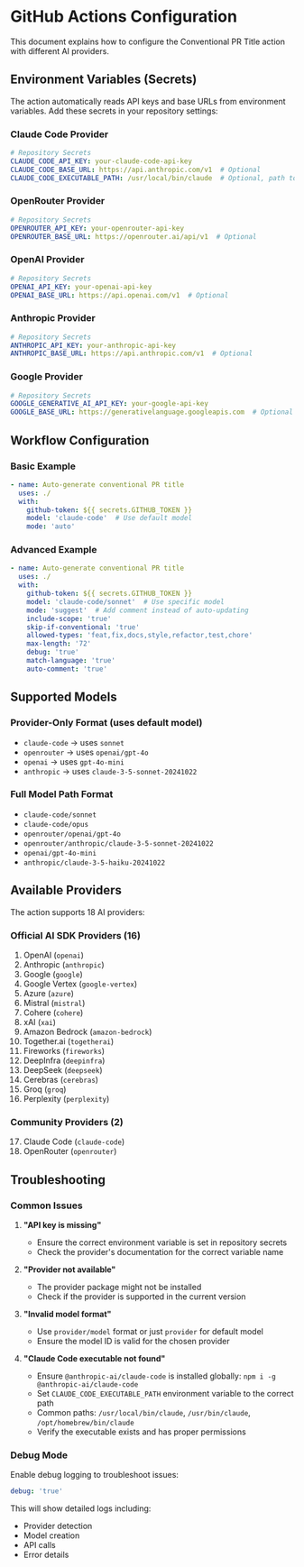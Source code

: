 # GitHub Actions Configuration

This document explains how to configure the Conventional PR Title action with different AI providers.

## Environment Variables (Secrets)

The action automatically reads API keys and base URLs from environment variables. Add these secrets in your repository settings:

### Claude Code Provider
```yaml
# Repository Secrets
CLAUDE_CODE_API_KEY: your-claude-code-api-key
CLAUDE_CODE_BASE_URL: https://api.anthropic.com/v1  # Optional
CLAUDE_CODE_EXECUTABLE_PATH: /usr/local/bin/claude  # Optional, path to claude executable
```

### OpenRouter Provider
```yaml
# Repository Secrets
OPENROUTER_API_KEY: your-openrouter-api-key
OPENROUTER_BASE_URL: https://openrouter.ai/api/v1  # Optional
```

### OpenAI Provider
```yaml
# Repository Secrets
OPENAI_API_KEY: your-openai-api-key
OPENAI_BASE_URL: https://api.openai.com/v1  # Optional
```

### Anthropic Provider
```yaml
# Repository Secrets
ANTHROPIC_API_KEY: your-anthropic-api-key
ANTHROPIC_BASE_URL: https://api.anthropic.com/v1  # Optional
```

### Google Provider
```yaml
# Repository Secrets
GOOGLE_GENERATIVE_AI_API_KEY: your-google-api-key
GOOGLE_BASE_URL: https://generativelanguage.googleapis.com  # Optional
```

## Workflow Configuration

### Basic Example
```yaml
- name: Auto-generate conventional PR title
  uses: ./
  with:
    github-token: ${{ secrets.GITHUB_TOKEN }}
    model: 'claude-code'  # Use default model
    mode: 'auto'
```

### Advanced Example
```yaml
- name: Auto-generate conventional PR title
  uses: ./
  with:
    github-token: ${{ secrets.GITHUB_TOKEN }}
    model: 'claude-code/sonnet'  # Use specific model
    mode: 'suggest'  # Add comment instead of auto-updating
    include-scope: 'true'
    skip-if-conventional: 'true'
    allowed-types: 'feat,fix,docs,style,refactor,test,chore'
    max-length: '72'
    debug: 'true'
    match-language: 'true'
    auto-comment: 'true'
```

## Supported Models

### Provider-Only Format (uses default model)
- `claude-code` → uses `sonnet`
- `openrouter` → uses `openai/gpt-4o`
- `openai` → uses `gpt-4o-mini`
- `anthropic` → uses `claude-3-5-sonnet-20241022`

### Full Model Path Format
- `claude-code/sonnet`
- `claude-code/opus`
- `openrouter/openai/gpt-4o`
- `openrouter/anthropic/claude-3-5-sonnet-20241022`
- `openai/gpt-4o-mini`
- `anthropic/claude-3-5-haiku-20241022`

## Available Providers

The action supports 18 AI providers:

### Official AI SDK Providers (16)
1. OpenAI (`openai`)
2. Anthropic (`anthropic`)
3. Google (`google`)
4. Google Vertex (`google-vertex`)
5. Azure (`azure`)
6. Mistral (`mistral`)
7. Cohere (`cohere`)
8. xAI (`xai`)
9. Amazon Bedrock (`amazon-bedrock`)
10. Together.ai (`togetherai`)
11. Fireworks (`fireworks`)
12. DeepInfra (`deepinfra`)
13. DeepSeek (`deepseek`)
14. Cerebras (`cerebras`)
15. Groq (`groq`)
16. Perplexity (`perplexity`)

### Community Providers (2)
17. Claude Code (`claude-code`)
18. OpenRouter (`openrouter`)

## Troubleshooting

### Common Issues

1. **"API key is missing"**
   - Ensure the correct environment variable is set in repository secrets
   - Check the provider's documentation for the correct variable name

2. **"Provider not available"**
   - The provider package might not be installed
   - Check if the provider is supported in the current version

3. **"Invalid model format"**
   - Use `provider/model` format or just `provider` for default model
   - Ensure the model ID is valid for the chosen provider

4. **"Claude Code executable not found"**
   - Ensure `@anthropic-ai/claude-code` is installed globally: `npm i -g @anthropic-ai/claude-code`
   - Set `CLAUDE_CODE_EXECUTABLE_PATH` environment variable to the correct path
   - Common paths: `/usr/local/bin/claude`, `/usr/bin/claude`, `/opt/homebrew/bin/claude`
   - Verify the executable exists and has proper permissions

### Debug Mode

Enable debug logging to troubleshoot issues:

```yaml
debug: 'true'
```

This will show detailed logs including:
- Provider detection
- Model creation
- API calls
- Error details
